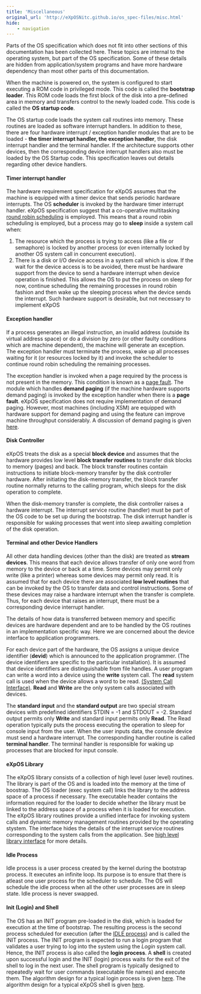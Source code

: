 ```yaml
---
title: 'Miscellaneous'
original_url: 'http://eXpOSNitc.github.io/os_spec-files/misc.html'
hide: 
    - navigation
---
```


Parts of the OS specification which does not fit into other sections of this documentation has been collected here. These topics are internal to the operating system, but part of the OS specification. Some of these details are hidden from application/system programs and have more hardware dependency than most other parts of this documentation.

When the machine is powered on, the system is configured to start executing a ROM code in privileged mode. This code is called the **bootstrap loader**. This ROM code loads the first block of the disk into a pre-defined area in memory and transfers control to the newly loaded code. This code is called the **OS startup code**.

The OS startup code loads the system call routines into memory. These routines are loaded as software interrupt handlers. In addition to these, there are four hardware interrupt / exception handler modules that are to be loaded - **the timer interrupt handler, the exception handler**, the disk interrupt handler and the terminal handler. If the architecture supports other devices, then the corresponding device interrupt handlers also must be loaded by the OS Startup code. This specification leaves out details regarding other device handlers.

#### Timer interrupt handler

The hardware requirement specification for eXpOS assumes that the machine is equipped with a timer device that sends periodic hardware interrupts. The OS **scheduler** is invoked by the hardware timer interrupt handler. eXpOS specification suggest that a co-operative multitasking [round robin scheduling](http://en.wikipedia.org/wiki/Round-robin_scheduling) is employed. This means that a round robin scheduling is employed, but a process may go to **sleep** inside a system call when:


1. The resource which the process is trying to access (like a file or semaphore) is locked by another process (or even internally locked by another OS system call in concurrent execution).
2. There is a disk or I/O device access in a system call which is slow. If the wait for the device access is to be avoided, there must be hardware support from the device to send a hardware interrupt when device operation is finished. This allows the OS to put the process on sleep for now, continue scheduling the remaining processes in round robin fashion and then wake up the sleeping process when the device sends the interrupt. Such hardware support is desirable, but not necessary to implement eXpOS


#### Exception handler

If a process generates an illegal instruction, an invalid address (outside its virtual address space) or do a division by zero (or other faulty conditions which are machine dependent), the machine will generate an exception. The exception handler must terminate the process, wake up all processes waiting for it (or resources locked by it) and invoke the scheduler to continue round robin scheduling the remaining processes.


The exception handler is invoked when a page required by the process is not present in the memory. This condition is known as a [page fault](http://en.wikipedia.org/wiki/Page_fault). The module which handles **demand paging** (if the machine hardware supports demand paging) is invoked by the exception handler when there is a **page fault**. eXpOS specification does not require implementation of demand paging. However, most machines (including XSM) are equipped with hardware support for demand paging and using the feature can improve machine throughput considerably. A discussion of demand paging is given [here](http://en.wikipedia.org/wiki/Demand_paging).


#### Disk Controller

eXpOS treats the disk as a special **block device** and assumes that the hardware provides low level **block transfer routines** to transfer disk blocks to memory (pages) and back. The block transfer routines contain instructions to initiate block-memory transfer by the disk controller hardware. After initiating the disk-memory transfer, the block transfer routine normally returns to the calling program, which sleeps for the disk operation to complete. 


When the disk-memory transfer is complete, the disk controller raises a hardware interrupt. The interrupt service routine (handler) must be part of the OS code to be set up during the bootstrap. The disk interrupt handler is responsible for waking processes that went into sleep awaiting completion of the disk operation. 


#### Terminal and other Device Handlers

All other data handling devices (other than the disk) are treated as **stream devices**. This means that each device allows transfer of only one word from memory to the device or back at a time. Some devices may permit only write (like a printer) whereas some devices may permit only read. It is assumed that for each device there are associated **low level routines** that can be invoked by the OS to transfer data and control instructions. Some of these devices may raise a hardware interrupt when the transfer is complete. Thus, for each device that raises an interrupt, there must be a corresponding device interrupt handler. 


The details of how data is transferred between memory and specific devices are hardware dependent and are to be handled by the OS routines in an implementation specific way. Here we are concerned about the device interface to application programmers. 


For each device part of the hardware, the OS assigns a unique device identifier (**devid**) which is announced to the application programmer. (The device identifiers are specific to the particular installation). It is assumed that device identifiers are distinguishable from file handles. A user program can write a word into a device using the **write** system call. The **read** system call is used when the device allows a word to be read. [(System Call Interface)](systemcallinterface.html). **Read** and **Write** are the only system calls associated with devices. 


 
 The **standard input** and the **standard output** are two special stream devices with predefined identifiers STDIN = -1 and STDOUT = -2. Standard output permits only **Write** and standard input permits only **Read**. The Read operation typically puts the process executing the operation to sleep for console input from the user. When the user inputs data, the console device must send a hardware interrupt. The corresponding handler routine is called **terminal handler**. The terminal handler is responsible for waking up processes that are blocked for input console. 


#### eXpOS Library

The eXpOS library consists of a collection of high level (user level) routines. The library is part of the OS and is loaded into the memory at the time of boostrap. The OS loader (exec system call) links the library to the address space of a process if necessary. The executable header contains the information required for the loader to decide whether the library must be linked to the address space of a process when it is loaded for execution. The eXpOS library routines provide a unified interface for invoking system calls and dynamic memory management routines provided by the operating stystem. The interface hides the details of the interrupt service routines corresponding to the system calls from the application. See [high level library interface](dynamicmemoryroutines.html) for more details.


#### Idle Process

Idle process is a user process created by the kernel during the bootstrap process. It executes an infinite loop. Its purpose is to ensure that there is atleast one user process for the scheduler to schedule. The OS will schedule the idle process when all the other user processes are in sleep state. Idle process is never swapped.



#### Init (Login) and Shell

The OS has an INIT program pre-loaded in the disk, which is loaded for execution at the time of bootstrap. The resulting process is the second process scheduled for execution (after the [IDLE process](../os_design-files/misc.html#idle)) and is called the INIT process. The INIT program is expected to run a login program that validates a user trying to log into the system using the *Login* system call. Hence, the INIT process is also called the **login process**. A **shell** is created upon successful login and the INIT (login) process waits for the exit of the shell to log in the next user. The shell program is typically designed to repeatedly wait for user commands (executable file names) and execute them. The algorithm design for a typical login process is given [here](../os_design-files/misc.html#login). The algorithm design for a typical eXpOS shell is given [here](../os_design-files/misc.html#shell).